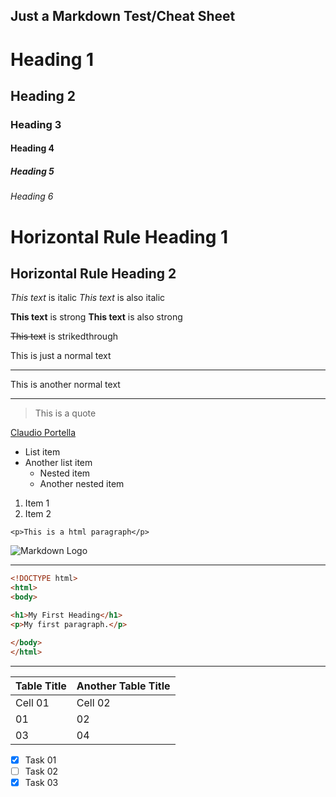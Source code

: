 Just a Markdown Test/Cheat Sheet
--------------------------------

# Heading 1
## Heading 2
### Heading 3
#### Heading 4
##### Heading 5
###### Heading 6

Horizontal Rule Heading 1
=========================

Horizontal Rule Heading 2
-------------------------

*This text* is italic
_This text_ is also italic

**This text** is strong
__This text__ is also strong

~~This text~~ is strikedthrough

This is just a normal text

---

This is another normal text

___

> This is a quote

[Claudio Portella](http://www.claudioportella.com "Claudio Portella")

* List item
* Another list item
  * Nested item
  * Another nested item

1. Item 1
2. Item 2

 `<p>This is a html paragraph</p>`
 
 ![Markdown Logo](https://markdown-here.com/img/icon256.png "Markdown")
 
 ---
 
```html
<!DOCTYPE html>
<html>
<body>

<h1>My First Heading</h1>
<p>My first paragraph.</p>

</body>
</html>
```

---
| Table Title | Another Table Title |
| ----------- | ------------------- |
| Cell 01     | Cell 02             |
| 01          | 02                  |
| 03          | 04                  |

* [x] Task 01
* [ ] Task 02
* [x] Task 03
